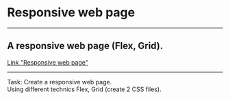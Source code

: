 # Responsive web page
---

## A responsive web page (Flex, Grid).
[Link "Responsive web page"](https://anastasiash29.github.io/responsive-web-page/)

---

Task:
Create a responsive web page.  
Using different technics Flex, Grid (create 2 CSS files). 